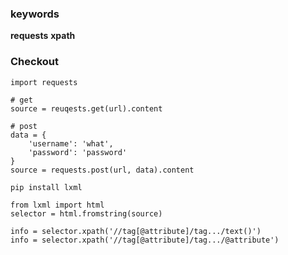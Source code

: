 
### keywords

**requests**
**xpath**

### Checkout

```
import requests

# get
source = reuqests.get(url).content

# post
data = {
    'username': 'what',
    'password': 'password'
}
source = requests.post(url, data).content
```

```
pip install lxml

from lxml import html
selector = html.fromstring(source)

info = selector.xpath('//tag[@attribute]/tag.../text()')
info = selector.xpath('//tag[@attribute]/tag.../@attribute')

```
